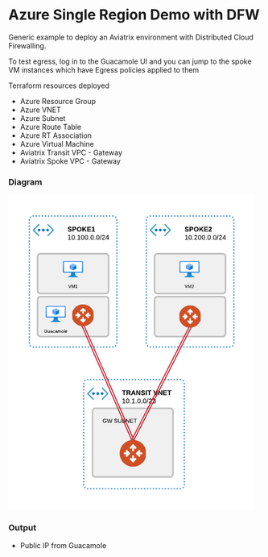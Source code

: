 # Azure Single Region Demo with DFW

Generic example to deploy an Aviatrix environment with Distributed Cloud Firewalling.

To test egress, log in to the Guacamole UI and you can jump to the spoke VM instances which have Egress policies applied to them

Terraform resources deployed
* Azure Resource Group
* Azure VNET
* Azure Subnet
* Azure Route Table
* Azure RT Association
* Azure Virtual Machine
* Aviatrix Transit VPC - Gateway
* Aviatrix Spoke VPC - Gateway

### Diagram
<img src="demo.png?raw=true">

### Output
* Public IP from Guacamole
